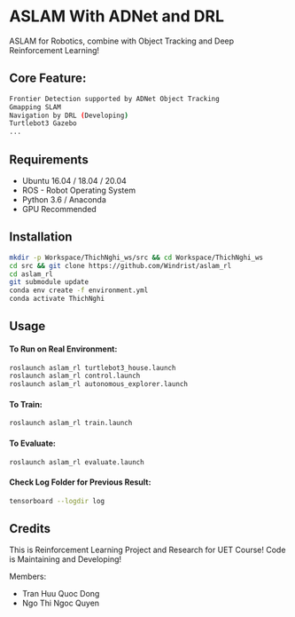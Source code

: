 # ASLAM With ADNet and DRL
ASLAM for Robotics, combine with Object Tracking and Deep Reinforcement Learning!

## Core Feature:
```bash
Frontier Detection supported by ADNet Object Tracking
Gmapping SLAM
Navigation by DRL (Developing)
Turtlebot3 Gazebo
...
```

## Requirements
- Ubuntu 16.04 / 18.04 / 20.04
- ROS - Robot Operating System
- Python 3.6 / Anaconda
- GPU Recommended

## Installation
```bash
mkdir -p Workspace/ThichNghi_ws/src && cd Workspace/ThichNghi_ws
cd src && git clone https://github.com/Windrist/aslam_rl
cd aslam_rl
git submodule update
conda env create -f environment.yml
conda activate ThichNghi
```

## Usage

#### To Run on Real Environment:
```bash
roslaunch aslam_rl turtlebot3_house.launch
roslaunch aslam_rl control.launch
roslaunch aslam_rl autonomous_explorer.launch
```
#### To Train:
```bash
roslaunch aslam_rl train.launch
```
#### To Evaluate:
```bash
roslaunch aslam_rl evaluate.launch
```
#### Check Log Folder for Previous Result:
```bash
tensorboard --logdir log
```

## Credits
This is Reinforcement Learning Project and Research for UET Course!
Code is Maintaining and Developing!

Members:
- Tran Huu Quoc Dong
- Ngo Thi Ngoc Quyen